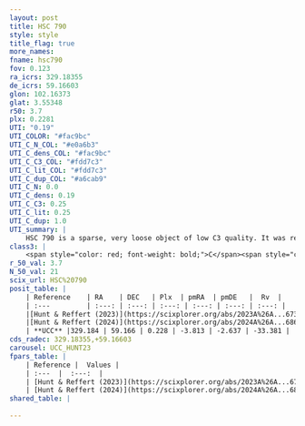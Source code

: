 ```yaml
---
layout: post
title: HSC 790
style: style
title_flag: true
more_names: 
fname: hsc790
fov: 0.123
ra_icrs: 329.18355
de_icrs: 59.16603
glon: 102.16373
glat: 3.55348
r50: 3.7
plx: 0.2281
UTI: "0.19"
UTI_COLOR: "#fac9bc"
UTI_C_N_COL: "#e0a6b3"
UTI_C_dens_COL: "#fac9bc"
UTI_C_C3_COL: "#fdd7c3"
UTI_C_lit_COL: "#fdd7c3"
UTI_C_dup_COL: "#a6cab9"
UTI_C_N: 0.0
UTI_C_dens: 0.19
UTI_C_C3: 0.25
UTI_C_lit: 0.25
UTI_C_dup: 1.0
UTI_summary: |
    HSC 790 is a sparse, very loose object of low C3 quality. It was recently reported in the literature.<br><br><span style="color: #99180f; font-weight: bold;">Warning: </span>contains less than 25 stars with <i>P>0.5</i> estimated.
class3: |
    <span style="color: red; font-weight: bold;">C</span><span style="color: red; font-weight: bold;">C</span>
r_50_val: 3.7
N_50_val: 21
scix_url: HSC%20790
posit_table: |
    | Reference    | RA    | DEC   | Plx  | pmRA  | pmDE   |  Rv  |
    | :---         | :---: | :---: | :---: | :---: | :---: | :---: |
    |[Hunt & Reffert (2023)](https://scixplorer.org/abs/2023A%26A...673A.114H) | 329.305 | 59.086 | 0.224 | -3.845 | -2.558 | -- |
    |[Hunt & Reffert (2024)](https://scixplorer.org/abs/2024A%26A...686A..42H) | 329.305 | 59.086 | 0.224 | -3.845 | -2.558 | -- |
    | **UCC** |329.184 | 59.166 | 0.228 | -3.813 | -2.637 | -33.381 | 
cds_radec: 329.18355,+59.16603
carousel: UCC_HUNT23
fpars_table: |
    | Reference |  Values |
    | :---  |  :---:  |
    | [Hunt & Reffert (2023)](https://scixplorer.org/abs/2023A%26A...673A.114H) | `AV50=2.575, diffAV50=1.61, MOD50=13.109, logAge50=9.128` |
    | [Hunt & Reffert (2024)](https://scixplorer.org/abs/2024A%26A...686A..42H) | `MassJ=331.846` |
shared_table: |
    
---
```

